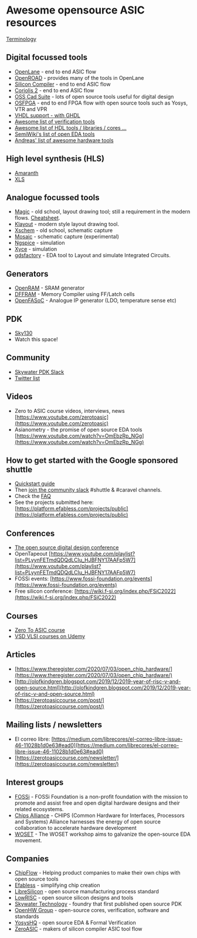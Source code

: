 # Awesome opensource ASIC resources

[Terminology](https://zerotoasiccourse.com/terminology/)

## Digital focussed tools

* [OpenLane](https://openlane-docs.readthedocs.io/en/rtd-develop/) - end to end ASIC flow
* [OpenROAD](https://github.com/The-OpenROAD-Project) - provides many of the tools in OpenLane
* [Silicon Compiler](https://www.siliconcompiler.com/) - end to end ASIC flow
* [Coriolis 2](http://coriolis.lip6.fr/) - end to end ASIC flow
* [OSS Cad Suite](https://github.com/YosysHQ/oss-cad-suite-build) - lots of open source tools useful for digital design
* [OSFPGA](https://github.com/os-fpga) - end to end FPGA flow with open source tools such as Yosys, VTR and VPR
* [VHDL support - with GHDL](https://docs.google.com/document/d/1RAQWjmxpJndlEJdLWXK8irIqWuYTstqu7pU3tOIFccc/edit)
* [Awesome list of verification tools](https://github.com/troyguo/awesome-dv)
* [Awesome list of HDL tools / libraries / cores ...](https://hdl.github.io/awesome/)
* [SemiWiki's list of open EDA tools](https://semiwiki.com/wikis/industry-wikis/eda-open-source-tools-wiki/)
* [Andreas' list of awesome hardware tools](https://github.com/aolofsson/awesome-hardware-tools)

## High level synthesis (HLS)

* [Amaranth](https://github.com/amaranth-lang)
* [XLS](https://google.github.io/xls/)

## Analogue focussed tools

* [Magic](http://opencircuitdesign.com/magic/) - old school, layout drawing tool; still a requirement in the modern flows. [Cheatsheet](https://github.com/hpretl/iic-osic/blob/main/magic-cheatsheet/magic_cheatsheet.pdf).
* [Klayout](https://www.klayout.de/) - modern style layout drawing tool.
* [Xschem](https://xschem.sourceforge.io/stefan/index.html) - old school, schematic capture
* [Mosaic](https://nyancad.github.io/Mosaic/) - schematic capture (experimental)
* [Ngspice](http://ngspice.sourceforge.net/) - simulation
* [Xyce](https://xyce.sandia.gov/) - simulation
* [gdsfactory](https://gdsfactory.github.io/gdsfactory/) -  EDA tool to Layout and simulate Integrated Circuits.
 
## Generators

* [OpenRAM](https://openram.soe.ucsc.edu/) - SRAM generator
* [DFFRAM](https://github.com/Cloud-V/DFFRAM) - Memory Compiler using FF/Latch cells
* [OpenFASoC](https://github.com/idea-fasoc/OpenFASOC) - Analogue IP generator (LDO, temperature sense etc)

## PDK

* [Sky130](https://skywater-pdk.readthedocs.io/en/main/)
* Watch this space!

## Community

* [Skywater PDK Slack](https://join.slack.com/t/skywater-pdk/shared_invite/zt-ggcxts4x-4V5AwC950Zv9YgbZ4g~sMQ)
* [Twitter list](https://twitter.com/i/lists/1510948904736628736)

## Videos

* Zero to ASIC course videos, interviews, news [https://www.youtube.com/zerotoasic](https://www.youtube.com/zerotoasic) 
* Asianometry - the promise of open source EDA tools [https://www.youtube.com/watch?v=OmEbzRp_NGg](https://www.youtube.com/watch?v=OmEbzRp_NGg) 

## How to get started with the Google sponsored shuttle

* [Quickstart guide](https://caravel-user-project.readthedocs.io/en/latest/quickstart.html)
* Then [join the community slack](https://join.slack.com/t/skywater-pdk/shared_invite/zt-ggcxts4x-4V5AwC950Zv9YgbZ4g~sMQ) #shuttle & #caravel channels.
* Check the [FAQ](https://docs.google.com/document/d/1Y7LuP_0dJ_vmD8G_Twc6qc97fj7aW5pRV5nAjN2oOUk/edit#heading=h.dabsoa4nkp71)
* See the projects submitted here: [https://platform.efabless.com/projects/public](https://platform.efabless.com/projects/public) 

## Conferences

* [The open source digital design conference](https://orconf.org/)
* OpenTapeout [https://www.youtube.com/playlist?list=PLyynFETmdQDQdLCIu_HJBFNY17AAFp5W7](https://www.youtube.com/playlist?list=PLyynFETmdQDQdLCIu_HJBFNY17AAFp5W7) 
* FOSSi events: [https://www.fossi-foundation.org/events](https://www.fossi-foundation.org/events) 
* Free silicon conference: [https://wiki.f-si.org/index.php/FSiC2022](https://wiki.f-si.org/index.php/FSiC2022)

## Courses

* [Zero To ASIC course](https://zerotoasiccourse.com/)
* [VSD VLSI courses on Udemy](https://www.udemy.com/course/vlsi-academy-custom-layout/)

## Articles

* [https://www.theregister.com/2020/07/03/open_chip_hardware/](https://www.theregister.com/2020/07/03/open_chip_hardware/)
* [http://olofkindgren.blogspot.com/2019/12/2019-year-of-risc-v-and-open-source.html](http://olofkindgren.blogspot.com/2019/12/2019-year-of-risc-v-and-open-source.html) 
* [https://zerotoasiccourse.com/post/](https://zerotoasiccourse.com/post/) 

## Mailing lists / newsletters

* El correo libre: [https://medium.com/librecores/el-correo-libre-issue-46-11028b1d0e63#ead0](https://medium.com/librecores/el-correo-libre-issue-46-11028b1d0e63#ead0) 
* [https://zerotoasiccourse.com/newsletter/](https://zerotoasiccourse.com/newsletter/) 

## Interest groups

* [FOSSi](https://www.fossi-foundation.org/) - FOSSi Foundation is a non-profit foundation with the mission to promote and assist free and open digital hardware designs and their related ecosystems. 
* [Chips Alliance](https://chipsalliance.org/) - CHIPS (Common Hardware for Interfaces, Processors and Systems) Alliance harnesses the energy of open source collaboration to accelerate hardware development
* [WOSET](https://woset-workshop.github.io/) - The WOSET workshop aims to galvanize the open-source EDA movement.

## Companies

* [ChipFlow](https://www.chipflow.io/) - Helping product companies to make their own chips with open source tools
* [Efabless](https://efabless.com/) - simplifying chip creation
* [LibreSilicon](https://libresilicon.com/) - open source manufacturing process standard
* [LowRISC](https://lowrisc.org/open-silicon/) - open source silicon designs and tools
* [Skywater Technology](https://www.skywatertechnology.com/) - foundry that first published open source PDK
* [OpenHW Group](https://www.openhwgroup.org/) - open-source cores, verification, software and standards
* [YosysHQ](https://www.yosyshq.com/) - open source EDA & Formal Verification
* [ZeroASIC](https://www.zeroasic.com/) - makers of silicon compiler ASIC tool flow
